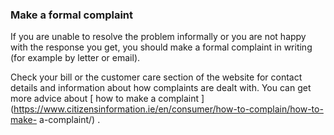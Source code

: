 ###  **Make a formal complaint**

If you are unable to resolve the problem informally or you are not happy with
the response you get, you should make a formal complaint in writing (for
example by letter or email).

Check your bill or the customer care section of the website for contact
details and information about how complaints are dealt with. You can get more
advice about [ how to make a complaint
](https://www.citizensinformation.ie/en/consumer/how-to-complain/how-to-make-
a-complaint/) .
